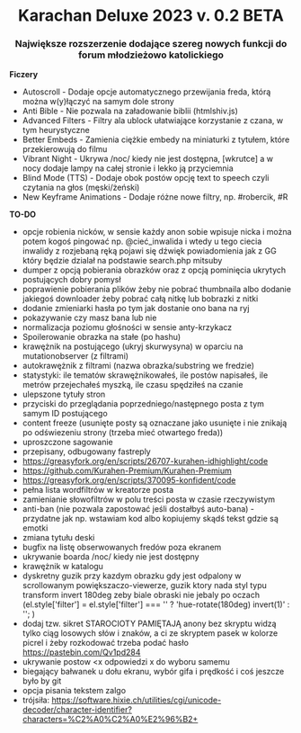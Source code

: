 <h1 align="center">Karachan Deluxe 2023 v. 0.2 BETA</h1>

<h3 align="center">Największe rozszerzenie dodające szereg nowych funkcji do forum młodzieżowo katolickiego</h3>

**Ficzery**
* Autoscroll - Dodaje opcje automatycznego przewijania freda, którą można w(y)łączyć na samym dole strony
* Anti Bible - Nie pozwala na załadowanie biblii (htmlshiv.js)
* Advanced Filters - Filtry ala ublock ułatwiające korzystanie z czana, w tym heurystyczne
* Better Embeds - Zamienia ciężkie embedy na miniaturki z tytułem, które przekierowują do filmu
* Vibrant Night - Ukrywa /noc/ kiedy nie jest dostępna, [wkrutce] a w nocy dodaje lampy na całej stronie i lekko ją przyciemnia
* Blind Mode (TTS) - Dodaje obok postów opcję text to speech czyli czytania na głos (męski/żeński)
* New Keyframe Animations - Dodaje różne nowe filtry, np. #robercik, #R

**TO-DO**

* opcje robienia nicków, w sensie każdy anon sobie wpisuje nicka i można potem kogoś pingować np. @cieć_inwalida i wtedy u tego ciecia inwalidy z rozjebaną ręką pojawi się dźwięk powiadomienia jak z GG który będzie dzialał na podstawie search.php mitsuby
* dumper z opcją pobierania obrazków oraz z opcją pominięcia ukrytych postujących dobry pomysł
* poprawienie pobierania plików żeby nie pobrać thumbnaila albo dodanie jakiegoś downloader żeby pobrać całą nitkę lub bobrazki z nitki
* dodanie zmieniarki hasła po tym jak dostanie ono bana na ryj
* pokazywanie czy masz bana lub nie
* normalizacja poziomu głośności w sensie anty-krzykacz
* Spoilerowanie obrazka na stałe (po hashu)
* krawężnik na postującego (ukryj skurwysyna) w oparciu na mutationobserver (z filtrami)
* autokrawężnik z filtrami (nazwa obrazka/substring we fredzie)
* statystyki: ile tematów skrawężnikowałeś, ile postów napisałeś, ile metrów przejechałeś myszką, ile czasu spędziłeś na czanie
* ulepszone tytuły stron
* przyciski do przeglądania poprzedniego/następnego posta z tym samym ID postującego
* content freeze (usunięte posty są oznaczane jako usunięte i nie znikają po odświezeniu strony (trzeba mieć otwartego freda))
* uproszczone sagowanie
* przepisany, odbugowany fastreply
* https://greasyfork.org/en/scripts/26707-kurahen-idhighlight/code
* https://github.com/Kurahen-Premium/Kurahen-Premium
* https://greasyfork.org/en/scripts/370095-konfident/code
* pełna lista wordfiltrów w kreatorze posta
* zamienianie słowofiltrów w polu treści posta w czasie rzeczywistym
* anti-ban (nie pozwala zapostować jeśli dostałbyś auto-bana) - przydatne jak np. wstawiam kod albo kopiujemy skądś tekst gdzie są emotki
* zmiana tytułu deski
* bugfix na listę obserwowanych fredów poza ekranem
* ukrywanie boarda /noc/ kiedy nie jest dostępny
* krawężnik w katalogu
* dyskretny guzik przy kazdym obrazku gdy jest odpalony w scrollowanym powiększaczo-viewerze, guzik ktory nada styl typu transform invert 180deg zeby biale obraski nie jebaly po oczach (el.style['filter'] = el.style['filter'] === '' ? 'hue-rotate(180deg) invert(1)' : ''; )
* dodaj tzw. sikret STAROCIOTY PAMIĘTAJĄ anony bez skryptu widzą tylko ciąg losowych słów i znaków, a ci ze skryptem pasek w kolorze picrel i żeby rozkodować trzeba podać hasło https://pastebin.com/Qv1pd284
* ukrywanie postow <x odpowiedzi x do wyboru samemu
* biegający bałwanek u dołu ekranu, wybór gifa i prędkość i coś jeszcze było by git
* opcja pisania tekstem zalgo
* trójsiła: https://software.hixie.ch/utilities/cgi/unicode-decoder/character-identifier?characters=%C2%A0%C2%A0%E2%96%B2+
